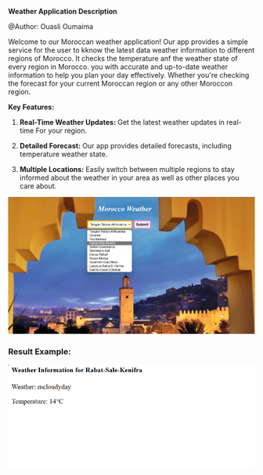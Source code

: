 **Weather Application Description**

@Author: Ouasli Oumaima


Welcome to our Moroccan weather application! 
Our app provides  a simple service for the user to kknow the latest data weather information to different regions of Morocco.
It checks the temperature anf the  weather state  of every region in Morocco.
you with accurate and up-to-date weather information to help you plan your day effectively.
Whether you're checking the forecast for your current Moroccan region or any other Moroccon region.

**Key Features:**

1. **Real-Time Weather Updates:** Get the latest weather updates in real-time For your region.

2. **Detailed Forecast:** Our app provides detailed forecasts, including temperature weather state. 

3. **Multiple Locations:** Easily switch between multiple regions to stay informed about the weather in your area as well as other places you care about.

![alt text](image.png)

### Result Example:
![alt text](image-1.png)
